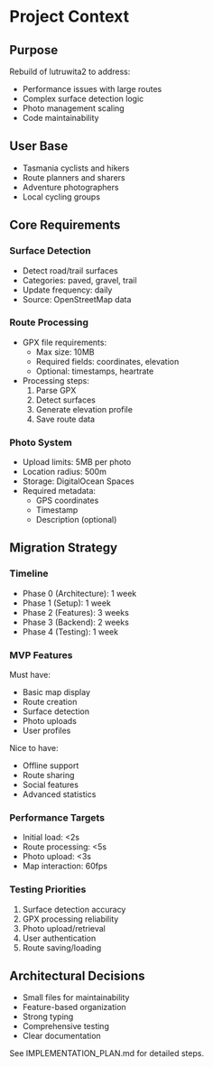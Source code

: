 # Project Context

## Purpose
Rebuild of lutruwita2 to address:
- Performance issues with large routes
- Complex surface detection logic
- Photo management scaling
- Code maintainability

## User Base
- Tasmania cyclists and hikers
- Route planners and sharers
- Adventure photographers
- Local cycling groups

## Core Requirements

### Surface Detection
- Detect road/trail surfaces
- Categories: paved, gravel, trail
- Update frequency: daily
- Source: OpenStreetMap data

### Route Processing
- GPX file requirements:
  - Max size: 10MB
  - Required fields: coordinates, elevation
  - Optional: timestamps, heartrate
- Processing steps:
  1. Parse GPX
  2. Detect surfaces
  3. Generate elevation profile
  4. Save route data

### Photo System
- Upload limits: 5MB per photo
- Location radius: 500m
- Storage: DigitalOcean Spaces
- Required metadata:
  - GPS coordinates
  - Timestamp
  - Description (optional)

## Migration Strategy

### Timeline
- Phase 0 (Architecture): 1 week
- Phase 1 (Setup): 1 week
- Phase 2 (Features): 3 weeks
- Phase 3 (Backend): 2 weeks
- Phase 4 (Testing): 1 week

### MVP Features
Must have:
- Basic map display
- Route creation
- Surface detection
- Photo uploads
- User profiles

Nice to have:
- Offline support
- Route sharing
- Social features
- Advanced statistics

### Performance Targets
- Initial load: <2s
- Route processing: <5s
- Photo upload: <3s
- Map interaction: 60fps

### Testing Priorities
1. Surface detection accuracy
2. GPX processing reliability
3. Photo upload/retrieval
4. User authentication
5. Route saving/loading

## Architectural Decisions
- Small files for maintainability
- Feature-based organization
- Strong typing
- Comprehensive testing
- Clear documentation

See IMPLEMENTATION_PLAN.md for detailed steps.